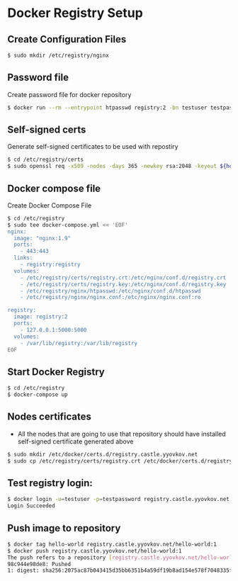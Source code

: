 # Docker Registry Setup
## Create Configuration Files
```bash
$ sudo mkdir /etc/registry/nginx
```

## Password file
Create password file for docker repository
```bash
$ docker run --rm --entrypoint htpasswd registry:2 -bn testuser testpassword > /etc/registry/htpasswd
```

## Self-signed certs
Generate self-signed certificates to be used with repostiry
```bash
$ cd /etc/registry/certs
$ sudo openssl req -x509 -nodes -days 365 -newkey rsa:2048 -keyout ${hostname -s}.key -out ${hostname -s}.pem
```

## Docker compose file
Create Docker Compose File
```bash
$ cd /etc/registry
$ sudo tee docker-compose.yml << 'EOF'
nginx:
  image: "nginx:1.9"
  ports:
    - 443:443
  links:
    - registry:registry
  volumes:
    - /etc/registry/certs/registry.crt:/etc/nginx/conf.d/registry.crt
    - /etc/registry/certs/registry.key:/etc/nginx/conf.d/registry.key
    - /etc/registry/nginx/htpasswd:/etc/nginx/conf.d/htpasswd
    - /etc/registry/nginx/nginx.conf:/etc/nginx/nginx.conf:ro

registry:
  image: registry:2
  ports:
    - 127.0.0.1:5000:5000
  volumes:
    - /var/lib/registry:/var/lib/registry
EOF
```

## Start Docker Registry
```bash
$ cd /etc/registry
$ docker-compose up
```

## Nodes certificates
* All the nodes  that are going to use that repository should have installed
self-signed certificate generated above
```bash
$ sudo mkdir /etc/docker/certs.d/registry.castle.yyovkov.net
$ sudo cp /etc/registry/certs/registry.crt /etc/docker/certs.d/registry.castle.yyovkov.net
```

## Test registry login:
```bash
$ docker login -u=testuser -p=testpassword registry.castle.yyovkov.net
Login Succeeded
```

## Push image to repository
```bash
$ docker tag hello-world registry.castle.yyovkov.net/hello-world:1
$ docker push registry.castle.yyovkov.net/hello-world:1
The push refers to a repository [registry.castle.yyovkov.net/hello-world]
98c944e98de8: Pushed
1: digest: sha256:2075ac87b043415d35bb6351b4a59df19b8ad154e578f7048335feeb02d0f759 size: 524
```
